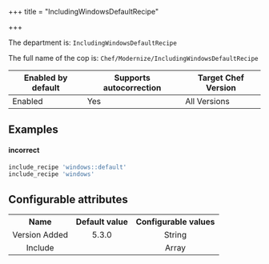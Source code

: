 +++
title = "IncludingWindowsDefaultRecipe"

+++

<!-- This content is automatically generated. See https://github.com/chef/chef-web-docs/blob/main/generated/README.md -->

The department is: `IncludingWindowsDefaultRecipe`

The full name of the cop is: `Chef/Modernize/IncludingWindowsDefaultRecipe`

| Enabled by default | Supports autocorrection | Target Chef Version |
| --- | --- | --- |
| Enabled | Yes | All Versions |

## Examples


#### incorrect

```ruby
include_recipe 'windows::default'
include_recipe 'windows'
```

## Configurable attributes

<table>
<tbody><tr>
<th>Name</th>
<th>Default value</th>
<th>Configurable values</th>
</tr>
<tr>
<td style="text-align:center">Version Added</td>
<td style="text-align:center">5.3.0</td>
<td style="text-align:center">String</td>
</tr>
<tr><td style="text-align:center">Include</td>
<td style="text-align:center"><ul>
</ul>
</td>
<td style="text-align:center">Array</td>
</tr></tbody></table>
